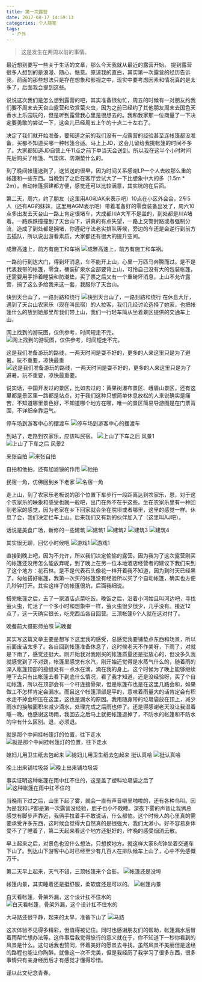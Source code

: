 ```yaml
---
title: 第一次露营
date: 2017-08-17 14:59:13
categories: 个人随笔
tags:
  - 户外
---
```



> 这是发生在两周以前的事情。

最近想到要写一些关于生活的文章，那么今天我就从最近的露营开始。
提到露营很多人想到的是浪漫、随心、惬意。原谅我的直白，其实第一次露营的经历告诉我，前面的那些想法只是存在想象和影视之中，现实中要考虑因素和情况真的是太多了，后面我会提到这些。

说说这次我们是怎么想到露营的吧，其实准备很匆忙，周五的时候有一对朋友约我们要不周末去天台山露营和欣赏萤火虫，因为之前已经约了其他朋友周末去国色天香水上乐园玩的，但是听到露营我心里是很想去的。我和我家那一位商量了一下决定要勇敢的尝试一下，这会儿已经周五上午的十点二十左右了。

决定了我们就开始准备，要知道之前的我们没有一点露营的经验甚至连帐篷都没准备，买都不知道买哪一种帐篷合适。马上上JD，这会儿留给我挑帐篷的时间不多了。大家都知道JD自营上午11点之前下单当天会送到。所以我在这半个小时时间先后购买了帐篷、气垫床、防潮垫什么的。

到了晚间帐篷送到了，送货送的很早，因为时间关系感谢LP一个人去收那么重的帐篷和一些东西。当晚到了之后在客厅尝试大了一下比想象中大的多（1.5m * 2m），自动帐篷搭建都方便，感觉还可以比较满意，其实坑的在后面。

第二天，周六，约了朋友（这里用AG和AK来表示吧）10点在小区外会合，2车5人（还有AG的妹妹，这里用AGM表示吧）带着准备好的零食装备出发了，周六10点多出发去天台山一路上肯定很堵车，大成都川A大军不是盖的，到处都是川A堵着。一路跌跌撞撞到了天台山下，讲真的有点失望，一路上交警封路或者强制分流，造成了到处都是拥堵，你遵纪守法老实排队等候，旁边的车还是会逆行到前方去插队，所以说出游看素质，大家都还有很大的提升空间。

成雅高速上，前方有施工和车祸
![成雅高速上，前方有施工和车祸。](https://raw.githubusercontent.com/misszero8090/he8090_blog/master/img/第一次露营/IMG_9784.JPG)

一路前行到达大门，得到坏消息，车不能开上山，心里一万匹马奔腾而过。是不是代表我带的帐篷，零食，桶装矿泉水全部要背上山，可怜自己没有大的包装帐篷，还需要用手拎着睡袋和防潮垫。买了票之后又有一个重磅坏消息，上山不允许露营，搞了这么多给我来这一套，我服你了天台山。

快到天台山了，一路封路和绕行
![快到天台山了，一路封路和绕行](https://raw.githubusercontent.com/misszero8090/he8090_blog/master/img/第一次露营/IMG_9785.JPG)
在休息大厅，遇到了天台山农家乐（现在叫民宿）的人拉客，我们几经讨论选择了她家，也把帐篷什么的放到她那里帮我们带上山，我们一行轻车简从坐着景区提供的交通车上山。

网上找到的游玩图，仅供参考，时间短走不完。
![网上找到的游玩图，仅供参考，时间短走不完。](https://raw.githubusercontent.com/misszero8090/he8090_blog/master/img/第一次露营/IMG_1763.JPG)

这是我们准备游玩的路线，一两天时间是耍不好的，更多的人来这里只是为了避暑。玩不重要，凉快最重
![这是我们准备游玩的路线，一两天时间是耍不好的，更多的人来这里只是为了避暑。玩不重要，凉快最重要。](https://raw.githubusercontent.com/misszero8090/he8090_blog/master/img/第一次露营/IMG_9788.JPG)

说实话，中国开发过的景区，比如去过的：黄果树瀑布景区、峨眉山景区，还有这里都是景区里一路都是站点，对于我们这种只想简单休息放松的人来说确实是痛苦，不知道哪里景色好，不知道哪个地方在哪，唯一的景区简易导游图是在门票背面，不详细全靠运气。

停车场到游客中心的摆渡车
![停车场到游客中心的摆渡车](https://raw.githubusercontent.com/misszero8090/he8090_blog/master/img/第一次露营/WechatIMG16.jpeg)

到站了，走路到农家乐，应该叫民宿。
![上山了下车之后 风景1](https://raw.githubusercontent.com/misszero8090/he8090_blog/master/img/第一次露营/IMG_9790.JPG)
![上山了下车之后 风景2](https://raw.githubusercontent.com/misszero8090/he8090_blog/master/img/第一次露营/IMG_9791.JPG)

来张自拍
![来张自拍](https://raw.githubusercontent.com/misszero8090/he8090_blog/master/img/第一次露营/IMG_9792.JPG)

自拍和他拍，还有加滤镜的作用
![他拍](https://raw.githubusercontent.com/misszero8090/he8090_blog/master/img/第一次露营/WechatIMG19.jpeg)

民宿一角，仿佛回到乡下老家
![名宿一角](https://raw.githubusercontent.com/misszero8090/he8090_blog/master/img/第一次露营/WechatIMG17.jpeg)

走上山，到了农家乐老板说的那个位置下车步行一段距离达到农家乐，恩，对于这个农家乐的映象和感受也就一般吧，出门在外不在乎这些。坐在农家乐里有一种回到老家的感觉，因为老家在乡下回家就会坐在院坝或者哪里，这里的感觉一样。休息了会，我们决定拦车上山。后来我们又有新的伙伴加入了（这里叫AJ吧）。

话说是美食广场，新修的一些建筑
![建筑1](https://raw.githubusercontent.com/misszero8090/he8090_blog/master/img/第一次露营/IMG_9800.JPG)
![建筑2](https://raw.githubusercontent.com/misszero8090/he8090_blog/master/img/第一次露营/IMG_9799.JPG)
![建筑3](https://raw.githubusercontent.com/misszero8090/he8090_blog/master/img/第一次露营/IMG_9798.JPG)
![建筑4](https://raw.githubusercontent.com/misszero8090/he8090_blog/master/img/第一次露营/IMG_9797.JPG)

其实很无聊，回忆小时候吧
![游戏1](https://raw.githubusercontent.com/misszero8090/he8090_blog/master/img/第一次露营/WechatIMG20.jpeg)
![游戏1](https://raw.githubusercontent.com/misszero8090/he8090_blog/master/img/第一次露营/IMG_9801.JPG)

直接到晚上吧，因为不允许，所以我们决定偷偷的露营。因为我为了这次露营刚买的帐篷还没用怎么能放弃呢，到了晚上在另一位本地酒店经营者的建议下我们来到了这个地方：花石林。是不是代表石头像花一样开着我不知道，因为到时天已经黑了。匆匆搭好帐篷，我第一次买的帐篷没有经验所以买了个自动帐篷，确实也方便几秒钟打开。其实这样子的帐篷很坑，后面我细说。

搭完帐篷之后，去了一家酒店点菜吃饭。晚饭之后，沿着小河姑且叫河边吧，寻找萤火虫，忙活了一个多小时和想象中一样，萤火虫很少很少，几乎没有。接近12点了，这一天确实很长，吃完西瓜各自回营。三顶帐篷6个人就在这对付了。

晚餐前大摄影师拍照
![晚餐](https://raw.githubusercontent.com/misszero8090/he8090_blog/master/img/第一次露营/WechatIMG18.jpeg)

其实写这篇文章主要是想写下这里我的感受，总感觉我要铺垫点东西和场景，所以前面废话太多了。各自回到帐篷准备休息了，这时候老天不作美呀，下雨了，对就是下雨了，感觉还挺大。刚开始我对我刚买的帐篷质量还是挺放心的，但没多久我就感觉到了不对劲，帐篷里感觉有水汽，刚开始还觉得是水蒸气什么的，随着雨的深入帐篷顶部的接缝处有一点水在滴，滴在我的身上。这个时候为了晚上能够继续睡下去只有出帐篷去看下到底什么情况，看了我才知道，还是没经验呀，买了个自动帐篷，所以在顶部会有一个杆连接骨架，但是帐篷布也是在这里几路会和，如果做工不怎样肯定会漏水。而且这个帐篷顶部是平的，意味着雨量大的话肯定会有积水走不掉会积压在这里，这也是漏水的原因。我用随身带的垃圾袋放在顶上，减少雨水的接触面积来减少滴水，处理完成之后雨也停了。还是得感谢老天没让我湿着睡一晚。也感谢这场雨，我回去之后马上就把帐篷退掉了，不防水的帐篷和不防水的伞有什么区别。退，必须退。

就是那个中间挂帐篷灯的位置，往下走水
![就是那个中间挂帐篷灯的位置，往下走水](https://raw.githubusercontent.com/misszero8090/he8090_blog/master/img/第一次露营/IMG_9809.JPG)

媳妇儿用卫生纸去包起来
![媳妇儿用卫生纸去包起来](https://raw.githubusercontent.com/misszero8090/he8090_blog/master/img/第一次露营/IMG_9814.JPG)
挺认真哈
![挺认真哈](https://raw.githubusercontent.com/misszero8090/he8090_blog/master/img/第一次露营/IMG_9815.JPG)


晚上出来铺垃圾袋
![晚上出来铺垃圾袋](https://raw.githubusercontent.com/misszero8090/he8090_blog/master/img/第一次露营/IMG_9811.JPG)


事实证明这种帐篷在雨中扛不住的，这是盖了塑料垃圾袋之后了
![这种帐篷在雨中扛不住的](https://raw.githubusercontent.com/misszero8090/he8090_blog/master/img/第一次露营/IMG_9812.JPG)

当晚雨下过之后，山里下起了雾，就会一直有声音噼里啪啦的，还有各种鸟叫。因为是我和LP都是第一次露营没经验，胆子也小不敢睡。深夜下雾的声音让我俩总感觉有脚步声靠近，我俩手拉着手不敢说话，什么都怕。这个时候人的心里真的需要承受许多东西，这时候会觉得大自然真的是很强大，我们太渺小。好不容易身体受不了了睡着了，第二天起来看这个地方还挺好的，昨晚的感受烟消云散。

早上起来之后，对景色也没什么想法，只想换地方。就这样大家8点钟坐着交通车下山了。到达山下游客中心时已经至少有几百人在排队候车上山了，心中不免感慨万千。

第二天早上起来，天气不错，三顶帐篷来个合影。
![帐篷还是没垮](https://raw.githubusercontent.com/misszero8090/he8090_blog/master/img/第一次露营/IMG_9821.JPG)

帐篷内景，其实睡着还是挺舒服，柔软度还是可以的。
![帐篷内景](https://raw.githubusercontent.com/misszero8090/he8090_blog/master/img/第一次露营/IMG_9828.JPG)

白天看帐篷，骨架外漏，这个设计扛不住水的
![白天看帐篷，骨架外漏，这个设计扛不住水的](https://raw.githubusercontent.com/misszero8090/he8090_blog/master/img/第一次露营/IMG_9824.JPG)

大马路还很平静，起来的太早，准备下山了
![马路](https://raw.githubusercontent.com/misszero8090/he8090_blog/master/img/第一次露营/IMG_9816.JPG)

这次体验不见得多精彩，但值得被记住。同时也感谢朋友们的帮助，帐篷漏水后冒着雨帮忙想办法等。这件事后我觉得旅行的意义就在于，你不知道下一秒你看到的风景是什么。这句话我也赞同，怀着美好的愿景去寻找，虽然风景不美丽但是途经的路程也能让你陶醉。就像这一次不完美，但是我经历了我学习了很多东西，很多事情只有亲身经历后才有感觉才懂得珍惜。

谨以此文纪念青春。
